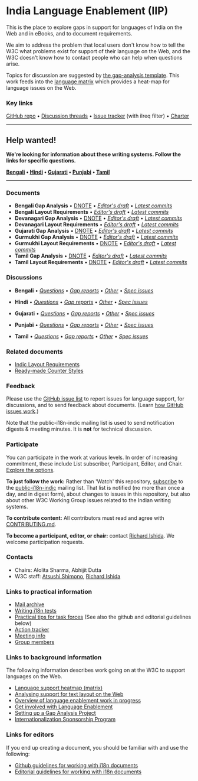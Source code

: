 # India Language Enablement (IIP)

This is the place to explore gaps in support for languages of India on the Web and in eBooks, and to document requirements.

We aim to address the problem that local users don't know how to tell the W3C what problems exist for support of their language on the Web, and the W3C doesn't know how to contact people who can help when questions arise.

Topics for discussion are suggested by [the gap-analysis template](https://www.w3.org/International/i18n-activity/templates/gap-analysis/gap-analysis_template.html). This work feeds into the [language matrix](https://www.w3.org/International/typography/gap-analysis/language-matrix.html) which provides a heat-map for language issues on the Web.


### Key links
[GitHub repo](https://github.com/w3c/iip) • [Discussion threads](https://github.com/w3c/iip/issues) • [Issue tracker](https://www.w3.org/International/i18n-activity/textlayout/?filter=ilreq) (with ilreq filter) • [Charter](https://www.w3.org/International/iip/charter/)

---

## Help wanted! ###
**We're looking for information about these writing systems. Follow the links for specific questions.**

**[Bengali](https://github.com/w3c/iip/issues?q=is%3Aissue+is%3Aopen+label%3Al%3Abn+label%3Aquestion) • [Hindi](https://github.com/w3c/iip/issues?q=is%3Aissue+is%3Aopen+label%3Al%3Ahi+label%3Aquestion) • [Gujarati](https://github.com/w3c/iip/issues?q=is%3Aissue+is%3Aopen+label%3Al%3Agu+label%3Aquestion) • [Punjabi](https://github.com/w3c/iip/issues?q=is%3Aissue+is%3Aopen+label%3Al%3Apa-guru+label%3Aquestion) • [Tamil](https://github.com/w3c/iip/issues?q=is%3Aissue+is%3Aopen+label%3Al%3Ata+label%3Aquestion)**

---

### Documents
- **Bengali Gap Analysis** • [DNOTE](https://www.w3.org/TR/beng-gap) • [*Editor's draft*](https://www.w3.org/International/ilreq/gap-analysis/beng-gap) • [*Latest commits*](https://github.com/w3c/iip/commits/gh-pages/gap-analysis/beng-gap.html)
- **Bengali Layout Requirements** • [*Editor's draft*](https://www.w3.org/International/ilreq/bengali/) • [*Latest commits*](https://github.com/w3c/iip/commits/gh-pages/bengali/index.html)
- **Devanagari Gap Analysis** • [DNOTE](https://www.w3.org/TR/deva-gap) • [*Editor's draft*](https://www.w3.org/International/ilreq/gap-analysis/deva-gap) • [*Latest commits*](https://github.com/w3c/iip/commits/gh-pages/gap-analysis/deva-gap.html)
- **Devanagari Layout Requirements** • [*Editor's draft*](https://www.w3.org/International/ilreq/devanagari/) • [*Latest commits*](https://github.com/w3c/iip/commits/gh-pages/devanagari/index.html)
- **Gujarati Gap Analysis** • [DNOTE](https://www.w3.org/TR/gujr-gap) • [*Editor's draft*](https://www.w3.org/International/ilreq/gap-analysis/gujr-gap) • [*Latest commits*](https://github.com/w3c/iip/commits/gh-pages/gap-analysis/gujr-gap.html)
- **Gurmukhi Gap Analysis** • [DNOTE](https://www.w3.org/TR/guru-gap) • [*Editor's draft*](https://www.w3.org/International/ilreq/gap-analysis/guru-gap) • [*Latest commits*](https://github.com/w3c/iip/commits/gh-pages/gap-analysis/guru-gap.html)
- **Gurmukhi Layout Requirements** • [DNOTE](https://www.w3.org/TR/guru-lreq) • [*Editor's draft*](https://www.w3.org/International/ilreq/gurmukhi/) • [*Latest commits*](https://github.com/w3c/iip/commits/gh-pages/gurmukhi/index.html)
- **Tamil Gap Analysis** • [DNOTE](https://www.w3.org/TR/taml-gap) • [*Editor's draft*](https://www.w3.org/International/ilreq/gap-analysis/taml-gap) • [*Latest commits*](https://github.com/w3c/iip/commits/gh-pages/gap-analysis/taml-gap.html)
- **Tamil Layout Requirements** • [DNOTE](https://www.w3.org/TR/ilreq-taml) • [*Editor's draft*](https://www.w3.org/International/ilreq/tamil/) • [*Latest commits*](https://github.com/w3c/iip/commits/gh-pages/tamil/index.html)

### Discussions
- **Bengali** • [*Questions*](https://github.com/w3c/iip/issues?q=is%3Aissue+is%3Aopen+label%3Al%3Abn+label%3Aquestion)
• [*Gap reports*](https://github.com/w3c/iip/labels/doc%3Abeng)
• [*Other*](https://github.com/w3c/iip/issues?q=is%3Aopen+label%3Al%3Abn+-label%3Aquestion) 
• [*Spec issues*](https://github.com/w3c/i18n-activity/issues?q=is%3Aopen+label%3Ailreq+label%3Aspec-type-issue)

- **Hindi** • [*Questions*](https://github.com/w3c/iip/issues?q=is%3Aissue+is%3Aopen+label%3Al%3Ahi+label%3Aquestion)
• [*Gap reports*](https://github.com/w3c/iip/labels/doc%3Adeva)
• [*Other*](https://github.com/w3c/iip/issues?q=is%3Aopen+label%3Al%3Ahi+-label%3Aquestion) 
• [*Spec issues*](https://github.com/w3c/i18n-activity/issues?q=is%3Aopen+label%3Ailreq+label%3Aspec-type-issue)

- **Gujarati** • [*Questions*](https://github.com/w3c/iip/issues?q=is%3Aissue+is%3Aopen+label%3Al%3Agu+label%3Aquestion)
• [*Gap reports*](https://github.com/w3c/iip/labels/doc%3Agujr)
• [*Other*](https://github.com/w3c/iip/issues?q=is%3Aopen+label%3Al%3Agu+-label%3Aquestion) 
• [*Spec issues*](https://github.com/w3c/i18n-activity/issues?q=is%3Aopen+label%3Ailreq+label%3Aspec-type-issue)

- **Punjabi** • [*Questions*](https://github.com/w3c/iip/issues?q=is%3Aissue+is%3Aopen+label%3Al%3Apa-guru+label%3Aquestion)
• [*Gap reports*](https://github.com/w3c/iip/labels/doc%3Aguru)
• [*Other*](https://github.com/w3c/iip/issues?q=is%3Aopen+label%3Al%3Apa-guru+-label%3Aquestion) 
• [*Spec issues*](https://github.com/w3c/i18n-activity/issues?q=is%3Aopen+label%3Ailreq+label%3Aspec-type-issue)

- **Tamil** • [*Questions*](https://github.com/w3c/iip/issues?q=is%3Aissue+is%3Aopen+label%3Al%3Ata+label%3Aquestion)
• [*Gap reports*](https://github.com/w3c/iip/labels/doc%3Ataml)
• [*Other*](https://github.com/w3c/iip/issues?q=is%3Aopen+label%3Al%3Ata+-label%3Aquestion) 
• [*Spec issues*](https://github.com/w3c/i18n-activity/issues?q=is%3Aopen+label%3Ailreq+label%3Aspec-type-issue)




### Related documents
- [Indic Layout Requirements](https://www.w3.org/TR/ilreq/)
- [Ready-made Counter Styles](https://www.w3.org/TR/predefined-counter-styles/)


### Feedback
Please use the [GitHub issue list](https://github.com/w3c/iip/issues) to report issues for language support, for discussions, and to send feedback about documents. (Learn [how GitHub issues work](https://www.w3.org/International/i18n-activity/guidelines/issues.html).)

Note that the public-i18n-indic mailing list is used to send notification digests & meeting minutes. It is **not** for technical discussion.


### Participate
You can participate in the work at various levels. In order of increasing commitment, these include List subscriber, Participant, Editor, and Chair. [Explore the options](https://www.w3.org/International/i18n-drafts/pages/languagedev_participation.html).

**To just follow the work:** Rather than 'Watch' this repository, [subscribe](mailto:public-i18n-indic-request@w3.org?subject=subscribe) to the [public-i18n-indic](https://lists.w3.org/Archives/Public/public-i18n-indic/) mailing list. That list is notified (no more than once a day, and in digest form), about changes to issues in this repository, but also about other W3C Working Group issues related to the Indian writing systems.

**To contribute content:** All contributors must read and agree with [CONTRIBUTING.md](CONTRIBUTING.md).

**To become a participant, editor, or chair:** contact [Richard Ishida](mailto:ishida@w3.org). We welcome participation requests.


### Contacts

- Chairs: Alolita Sharma, Abhijit Dutta
- W3C staff: [Atsushi Shimono](mailto:atsushi@w3.org), [Richard Ishida](mailto:ishida@w3.org)


### Links to practical information
- [Mail archive](https://lists.w3.org/Archives/Public/public-i18n-indic/)
- [Writing i18n tests](https://github.com/w3c/i18n-activity/wiki/Writing-i18n-tests)
- [Practical tips for task forces](https://www.w3.org/International/i18n-activity/guidelines/process.html) (See also the github and editorial guidelines below)
- [Action tracker](https://www.w3.org/International/groups/indic-layout/track/actions/open)
- [Meeting info](https://www.w3.org/2017/07/ilreq-meeting-info.html)
- [Group members](https://www.w3.org/2000/09/dbwg/details?group=104979&public=1) 


### Links to background information
The following information describes work going on at the W3C to support languages on the Web.
- [Language support heatmap (matrix)](https://www.w3.org/International/typography/gap-analysis/language-matrix.html)
- [Analysing support for text layout on the Web](https://www.w3.org/International/i18n-drafts/nav/languagedev)
- [Overview of language enablement work in progress](https://www.w3.org/International/i18n-drafts/nav/languagedev)
- [Get involved with Language Enablement](https://www.w3.org/International/i18n-drafts/pages/languagedev_participation)
- [Setting up a Gap Analysis Project](https://github.com/w3c/typography/wiki/Setting-up-a-Gap-Analysis-Project)
- [Internationalization Sponsorship Program](https://www.w3.org/International/sponsorship/)


### Links for editors
If you end up creating a document, you should be familiar with and use the following:

- [Github guidelines for working with i18n documents](https://www.w3.org/International/i18n-activity/guidelines/github)
- [Editorial guidelines for working with i18n documents](https://www.w3.org/International/i18n-activity/guidelines/editing)
